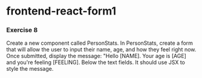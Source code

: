 # frontend-react-form1

### Exercise 8
Create a new component called PersonStats. In PersonStats, create a form that will allow the user to input their name, age, and how they feel right now. Once submitted, display the message: "Hello [NAME]. Your age is [AGE] and you're feeling [FEELING]. Below the text fields. It should use JSX to style the message.
